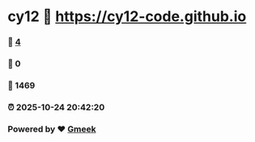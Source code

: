 # cy12 :link: https://cy12-code.github.io 
### :page_facing_up: [4](https://cy12-code.github.io/tag.html) 
### :speech_balloon: 0 
### :hibiscus: 1469 
### :alarm_clock: 2025-10-24 20:42:20 
### Powered by :heart: [Gmeek](https://github.com/Meekdai/Gmeek)
